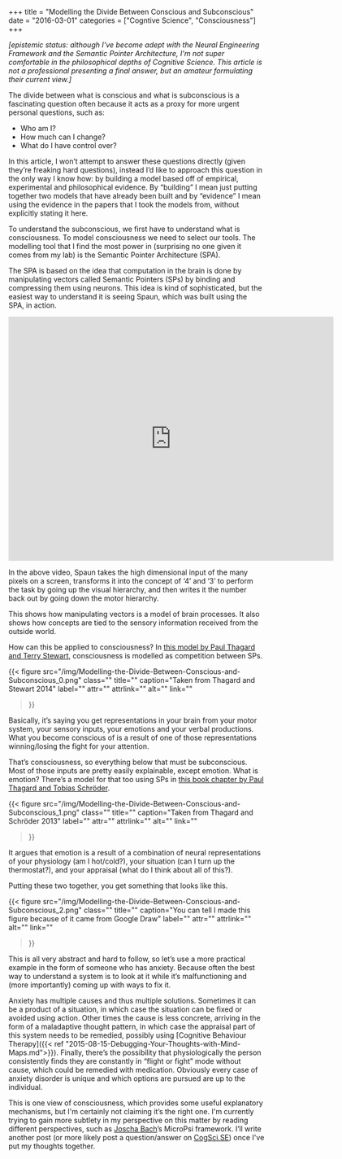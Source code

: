 +++
title = "Modelling the Divide Between Conscious and Subconscious"
date = "2016-03-01"
categories = ["Cogntive Science", "Consciousness"]
+++

*\[epistemic status: although I've become adept with the Neural Engineering Framework and the Semantic Pointer Architecture, I'm not super comfortable in the philosophical depths of Cognitive Science. This article is not a professional presenting a final answer, but an amateur formulating their current view.\]*

The divide between what is conscious and what is subconscious is a fascinating question often because it acts as a proxy for more urgent personal questions, such as:

- Who am I?
- How much can I change?
- What do I have control over?

In this article, I won’t attempt to answer these questions directly (given they’re freaking hard questions), instead I’d like to approach this question in the only way I know how: by building a model based off of empirical, experimental and philosophical evidence. By “building” I mean just putting together two models that have already been built and by “evidence” I mean using the evidence in the papers that I took the models from, without explicitly stating it here.

To understand the subconscious, we first have to understand what is consciousness. To model consciousness we need to select our tools. The modelling tool that I find the most power in (surprising no one given it comes from my lab) is the Semantic Pointer Architecture (SPA).

The SPA is based on the idea that computation in the brain is done by manipulating vectors called Semantic Pointers (SPs) by binding and compressing them using neurons. This idea is kind of sophisticated, but the easiest way to understand it is seeing Spaun, which was built using the SPA, in action.

<iframe frameborder="0" height="480" scrolling="no" src="https://www.youtube.com/embed/mP7DX6x9PX8?feature=oembed" width="640"></iframe>

In the above video, Spaun takes the high dimensional input of the many pixels on a screen, transforms it into the concept of ‘4’ and ‘3’ to perform the task by going up the visual hierarchy, and then writes it the number back out by going down the motor hierarchy.

This shows how manipulating vectors is a model of brain processes. It also shows how concepts are tied to the sensory information received from the outside world.

How can this be applied to consciousness? In [this model by Paul Thagard and Terry Stewart](http://cogsci.uwaterloo.ca/Articles/thagard.two-theories.consc&cog.2014.pdf), consciousness is modelled as competition between SPs.

{{< figure
  src="/img/Modelling-the-Divide-Between-Conscious-and-Subconscious_0.png"
  class=""
  title=""
  caption="Taken from Thagard and Stewart 2014"
  label=""
  attr=""
  attrlink=""
  alt=""
  link=""
 >}}

Basically, it’s saying you get representations in your brain from your motor system, your sensory inputs, your emotions and your verbal productions. What you become conscious of is a result of one of those representations winning/losing the fight for your attention.

That’s consciousness, so everything below that must be subconscious. Most of those inputs are pretty easily explainable, except emotion. What is emotion? There’s a model for that too using SPs in [this book chapter by Paul Thagard and Tobias Schröder](http://cogsci.uwaterloo.ca/Articles/thagard-schroeder.emotions-pointers.2013.pdf).

{{< figure
  src="/img/Modelling-the-Divide-Between-Conscious-and-Subconscious_1.png"
  class=""
  title=""
  caption="Taken from Thagard and Schröder 2013"
  label=""
  attr=""
  attrlink=""
  alt=""
  link=""
 >}}

It argues that emotion is a result of a combination of neural representations of your physiology (am I hot/cold?), your situation (can I turn up the thermostat?), and your appraisal (what do I think about all of this?).

Putting these two together, you get something that looks like this.

{{< figure
  src="/img/Modelling-the-Divide-Between-Conscious-and-Subconscious_2.png"
  class=""
  title=""
  caption="You can tell I made this figure because of it came from Google Draw"
  label=""
  attr=""
  attrlink=""
  alt=""
  link=""
 >}}

This is all very abstract and hard to follow, so let’s use a more practical example in the form of someone who has anxiety. Because often the best way to understand a system is to look at it while it’s malfunctioning and (more importantly) coming up with ways to fix it.

Anxiety has multiple causes and thus multiple solutions. Sometimes it can be a product of a situation, in which case the situation can be fixed or avoided using action. Other times the cause is less concrete, arriving in the form of a maladaptive thought pattern, in which case the appraisal part of this system needs to be remedied, possibly using [Cognitive Behaviour Therapy]({{< ref "2015-08-15-Debugging-Your-Thoughts-with-Mind-Maps.md">}}). Finally, there’s the possibility that physiologically the person consistently finds they are constantly in “flight or fight” mode without cause, which could be remedied with medication. Obviously every case of anxiety disorder is unique and which options are pursued are up to the individual.

This is one view of consciousness, which provides some useful explanatory mechanisms, but I'm certainly not claiming it’s the right one. I'm currently trying to gain more subtlety in my perspective on this matter by reading different perspectives, such as [Joscha Bach](https://www.youtube.com/watch?v=2o2xBOQeB7Q)’s MicroPsi framework. I’ll write another post (or more likely post a question/answer on [CogSci.SE](https://cogsci.stackexchange.com/tour)) once I've put my thoughts together.

